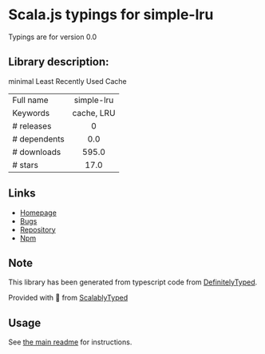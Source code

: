 
# Scala.js typings for simple-lru

Typings are for version 0.0

## Library description:
minimal Least Recently Used Cache

|                    |                 |
| ------------------ | :-------------: |
| Full name          | simple-lru |
| Keywords           | cache, LRU |
| # releases         | 0 |
| # dependents       | 0.0 |
| # downloads        | 595.0 |
| # stars            | 17.0 |

## Links
- [Homepage](https://github.com/smagch/simple-lru)
- [Bugs](https://github.com/smagch/simple-lru/issues)
- [Repository](https://github.com/smagch/simple-lru)
- [Npm](https://www.npmjs.com/package/simple-lru)
    


## Note
This library has been generated from typescript code from [DefinitelyTyped](https://definitelytyped.org).

Provided with :purple_heart: from [ScalablyTyped](https://github.com/oyvindberg/ScalablyTyped)

## Usage
See [the main readme](../../readme.md) for instructions.



